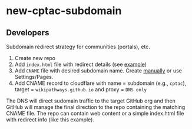# new-cptac-subdomain

## Developers
Subdomain redirect strategy for communities (portals), etc.

1. Create new repo
2. Add `index.html` file with redirect details (see [example](./index.html))
3. Add `CNAME` file with desired subdomain name. Create [manually](./CNAME) or use Settings/Pages.
4. Add CNAME record to cloudflare with name = subdomain (e.g., `cptac`), target = `wikipathways.github.io` and proxy = `DNS only`

The DNS will direct sudomain traffic to the target GitHub org and then GitHub will manage the final direction to the repo containing the matching CNAME file. The repo can contain web content or a simple index.html file with redirect info (like this example).
